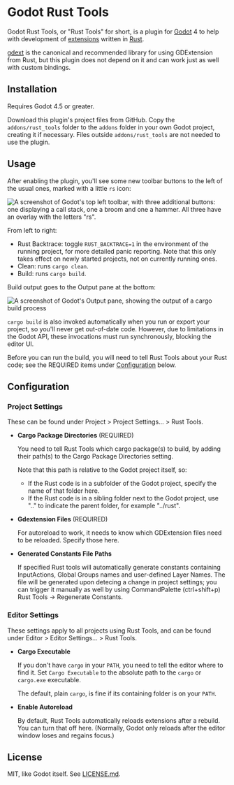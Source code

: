 Godot Rust Tools
================

Godot Rust Tools, or "Rust Tools" for short, is a plugin for [Godot](https://godotengine.org/) 4 to help with development of [extensions](https://docs.godotengine.org/en/stable/tutorials/scripting/gdextension/what_is_gdextension.html) written in [Rust](https://www.rust-lang.org/).

[gdext](https://godot-rust.github.io/) is the canonical and recommended library for using GDExtension from Rust, but this plugin does not depend on it and can work just as well with custom bindings.

Installation
------------

Requires Godot 4.5 or greater.

Download this plugin's project files from GitHub. Copy the `addons/rust_tools` folder to the `addons` folder in your own Godot project, creating it if necessary. Files outside `addons/rust_tools` are not needed to use the plugin.

Usage
-----

After enabling the plugin, you'll see some new toolbar buttons to the left of the usual ones, marked with a little `rs` icon:

![A screenshot of Godot's top left toolbar, with three additional buttons: one displaying a call stack, one a broom and one a hammer. All three have an overlay with the letters "rs".](readme_images/toolbar.png)

From left to right:

- Rust Backtrace: toggle `RUST_BACKTRACE=1` in the environment of the running project, for more detailed panic reporting. Note that this only takes effect on newly started projects, not on currently running ones.
- Clean: runs `cargo clean`.
- Build: runs `cargo build`.

Build output goes to the Output pane at the bottom:

![A screenshot of Godot's Output pane, showing the output of a cargo build process](readme_images/build_output.png)

`cargo build` is also invoked automatically when you run or export your project, so you'll never get out-of-date code. However, due to limitations in the Godot API, these invocations must run synchronously, blocking the editor UI.

Before you can run the build, you will need to tell Rust Tools about your Rust code; see the REQUIRED items under [Configuration](#Configuration) below.

Configuration
-------------

### Project Settings

These can be found under Project > Project Settings… > Rust Tools.

- **Cargo Package Directories** (REQUIRED)

  You need to tell Rust Tools which cargo package(s) to build, by adding their path(s) to the Cargo Package Directories setting.

  Note that this path is relative to the Godot project itself, so:

  - If the Rust code is in a subfolder of the Godot project, specify the name of that folder here.
  - If the Rust code is in a sibling folder next to the Godot project, use ".." to indicate the parent folder, for example "../rust".

- **Gdextension Files** (REQUIRED)

  For autoreload to work, it needs to know which GDExtension files need to be reloaded. Specify those here.

- **Generated Constants File Paths**

  If specified Rust tools will automatically generate constants containing InputActions, Global Groups names and user-defined Layer Names. The file will be generated upon detecing a change in project settings; you can trigger it manually as well by using CommandPalette (ctrl+shift+p) Rust Tools -> Regenerate Constants.

### Editor Settings

These settings apply to all projects using Rust Tools, and can be found under Editor > Editor Settings… > Rust Tools.

- **Cargo Executable**

  If you don't have `cargo` in your `PATH`, you need to tell the editor where to find it. Set `Cargo Executable` to the absolute path to the `cargo` or `cargo.exe` executable.

  The default, plain `cargo`, is fine if its containing folder is on your `PATH`.

- **Enable Autoreload**

  By default, Rust Tools automatically reloads extensions after a rebuild. You can turn that off here. (Normally, Godot only reloads after the editor window loses and regains focus.)


License
-------

MIT, like Godot itself. See [LICENSE.md](LICENSE.md).
